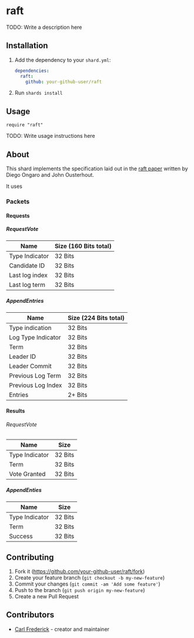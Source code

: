 # raft

TODO: Write a description here

## Installation

1. Add the dependency to your `shard.yml`:

   ```yaml
   dependencies:
     raft:
       github: your-github-user/raft
   ```

2. Run `shards install`

## Usage

```crystal
require "raft"
```

TODO: Write usage instructions here

## About
This shard implements the specification laid out in the [raft paper](https://raft.github.io/raft.pdf) written by Diego Ongaro and John Ousterhout.

It uses

### Packets

#### Requests

##### RequestVote
Name | Size (160 Bits total)
-|-
Type Indicator | 32 Bits
Candidate ID | 32 Bits
Last log index | 32 Bits
Last log term | 32 Bits

##### AppendEntries
Name|Size (224 Bits total)
-|-
Type indication | 32 Bits
Log Type Indicator | 32 Bits
Term | 32 Bits
Leader ID | 32 Bits
Leader Commit | 32 Bits
Previous Log Term | 32 Bits
Previous Log Index | 32 Bits
Entries | 2+ Bits

#### Results
###### RequestVote
Name|Size
-|-
Type Indicator|32 Bits
Term | 32 Bits
Vote Granted | 32 Bits

##### AppendEnties
Name|Size
-|-
Type Indicator|32 Bits
Term|32 Bits
Success|32 Bits


## Contributing

1. Fork it (<https://github.com/your-github-user/raft/fork>)
2. Create your feature branch (`git checkout -b my-new-feature`)
3. Commit your changes (`git commit -am 'Add some feature'`)
4. Push to the branch (`git push origin my-new-feature`)
5. Create a new Pull Request

## Contributors

- [Carl Frederick](https://github.com/your-github-user) - creator and maintainer
